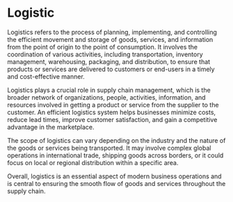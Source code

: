 # Logistic

Logistics refers to the process of planning, implementing, and controlling the efficient movement and storage of goods, services, and information from the point of origin to the point of consumption. It involves the coordination of various activities, including transportation, inventory management, warehousing, packaging, and distribution, to ensure that products or services are delivered to customers or end-users in a timely and cost-effective manner.

Logistics plays a crucial role in supply chain management, which is the broader network of organizations, people, activities, information, and resources involved in getting a product or service from the supplier to the customer. An efficient logistics system helps businesses minimize costs, reduce lead times, improve customer satisfaction, and gain a competitive advantage in the marketplace.

The scope of logistics can vary depending on the industry and the nature of the goods or services being transported. It may involve complex global operations in international trade, shipping goods across borders, or it could focus on local or regional distribution within a specific area.

Overall, logistics is an essential aspect of modern business operations and is central to ensuring the smooth flow of goods and services throughout the supply chain.
